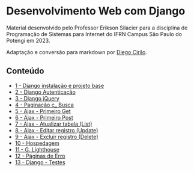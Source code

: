 # Desenvolvimento Web com Django

Material desenvolvido pelo Professor Erikson Silacier para a disciplina de Programação de Sistemas para Internet do IFRN Campus São Paulo do Potengi em 2023.

Adaptação e conversão para markdown por [Diego Cirilo](https://github.com/dvcirilo).

## Conteúdo

- [1 - Django instalação e projeto base](aula01.md)
- [2 - Django Autenticação](aula02.md)
- [3 - Django jQuery](aula03.md)
- [4 - Paginação c_ Busca](aula04.md)
- [5 - Ajax - Primeiro Get](aula05.md)
- [6 - Ajax - Primeiro Post](aula06.md)
- [7 - Ajax - Atualizar tabela (List)](aula07.md)
- [8 - Ajax - Editar registro (Update)](aula08.md)
- [9 - Ajax - Excluir registro (Delete)](aula09.md)
- [10 - Hospedagem](aula10.md)
- [11 - G. Lighthouse](aula11.md)
- [12 - Páginas de Erro](aula12.md)
- [13 - Django - Testes](aula013.md)
